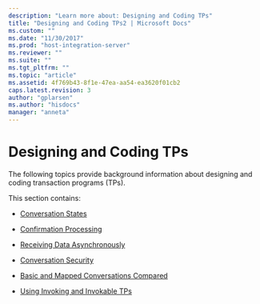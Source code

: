 ```yaml
---
description: "Learn more about: Designing and Coding TPs"
title: "Designing and Coding TPs2 | Microsoft Docs"
ms.custom: ""
ms.date: "11/30/2017"
ms.prod: "host-integration-server"
ms.reviewer: ""
ms.suite: ""
ms.tgt_pltfrm: ""
ms.topic: "article"
ms.assetid: 4f769b43-8f1e-47ea-aa54-ea3620f01cb2
caps.latest.revision: 3
author: "gplarsen"
ms.author: "hisdocs"
manager: "anneta"
---
```

# Designing and Coding TPs
The following topics provide background information about designing and coding transaction programs (TPs).  
  
 This section contains:  
  
-   [Conversation States](../core/conversation-states1.md)  
  
-   [Confirmation Processing](../core/confirmation-processing2.md)  
  
-   [Receiving Data Asynchronously](../core/receiving-data-asynchronously1.md)  
  
-   [Conversation Security](../core/conversation-security2.md)  
  
-   [Basic and Mapped Conversations Compared](../core/basic-and-mapped-conversations-compared2.md)  
  
-   [Using Invoking and Invokable TPs](../core/invoking-and-invokable-tps1.md)
